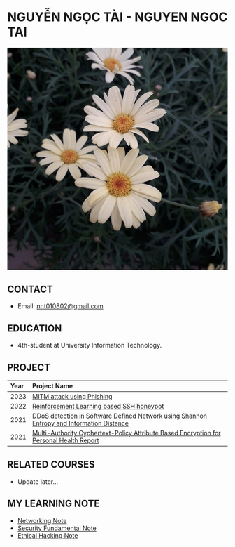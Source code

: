 # NGUYỄN NGỌC TÀI - NGUYEN NGOC TAI

![avatar](/_img/flower.jpg)

## CONTACT

- Email: <nnt010802@gmail.com>

## EDUCATION

- 4th-student at University Information Technology.

## PROJECT

|Year|Project Name|
|:-----|:----|
|2023  |[MITM attack using Phishing](https://github.com/zauzooz/MITM_attacks_HTTP_HTTPS)|
|2022  |[Reinforcement Learning based SSH honeypot](https://github.com/zauzooz/RL-based_SSH-honeypot)|
|2021  |[DDoS detection in Software Defined Network using Shannon Entropy and Information Distance](https://github.com/zauzooz/NT101.N11.ANTT_Project)|
|2021  |[Multi-Authority Cyphertext-Policy Attribute Based Encryption for Personal Health Report](https://github.com/zauzooz/MA-CP-ABE_for_PHR)|

## RELATED COURSES

- Update later...

## MY LEARNING NOTE

- [Networking Note](/network_engineer_dream/index.md)
- [Security Fundamental Note](/security_fundamental/index.md)
- [Ethical Hacking Note](/ethical_hacking/index.md)
